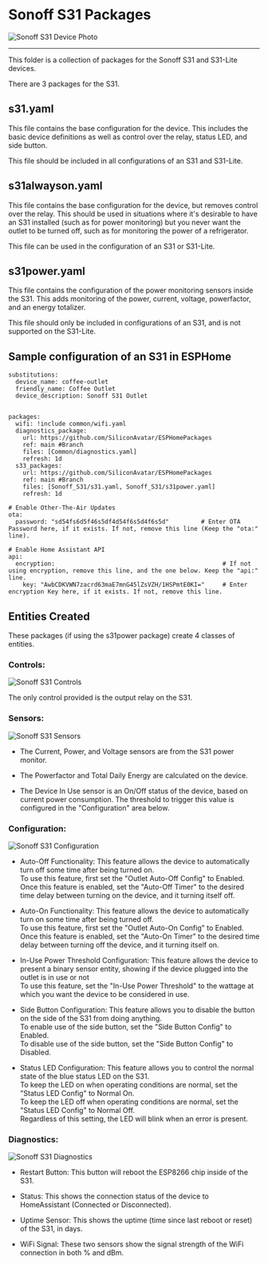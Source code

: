 # Sonoff S31 Packages
![Sonoff S31 Device Photo](../.resources/DevicePhotos/ProductPhoto_Sonoff-S31.jpg)

---

This folder is a collection of packages for the Sonoff S31 and S31-Lite devices.

There are 3 packages for the S31.

## s31.yaml
This file contains the base configuration for the device.
This includes the basic device definitions as well as control over the relay, status LED, and side button.

This file should be included in all configurations of an S31 and S31-Lite.

## s31alwayson.yaml
This file contains the base configuration for the device, but removes control over the relay.
This should be used in situations where it's desirable to have an S31 installed (such as for power monitoring) but you never want the outlet to be turned off, such as for monitoring the power of a refrigerator.

This file can be used in the configuration of an S31 or S31-Lite.

## s31power.yaml
This file contains the configuration of the power monitoring sensors inside the S31.
This adds monitoring of the power, current, voltage, powerfactor, and an energy totalizer.

This file should only be included in configurations of an S31, and is not supported on the S31-Lite.

## Sample configuration of an S31 in ESPHome

```
substitutions:
  device_name: coffee-outlet
  friendly_name: Coffee Outlet
  device_description: Sonoff S31 Outlet


packages:
  wifi: !include common/wifi.yaml
  diagnostics_package:
    url: https://github.com/SiliconAvatar/ESPHomePackages
    ref: main #Branch
    files: [Common/diagnostics.yaml]
    refresh: 1d
  s33_packages:
    url: https://github.com/SiliconAvatar/ESPHomePackages
    ref: main #Branch
    files: [Sonoff_S31/s31.yaml, Sonoff_S31/s31power.yaml]
    refresh: 1d

# Enable Other-The-Air Updates
ota:
  password: "sd54fs6d5f46s5df4d54f6s5d4f6s5d"         # Enter OTA Password here, if it exists. If not, remove this line (Keep the "ota:" line).

# Enable Home Assistant API
api:
  encryption:                                               # If not using encryption, remove this line, and the one below. Keep the "api:" line.
    key: "AwbCDKVWN7zacrd63maE7mnG45lZsVZH/1HSPmtE0KI="     # Enter encryption Key here, if it exists. If not, remove this line.
```

## Entities Created

These packages (if using the s31power package) create 4 classes of entities.

### Controls:
![Sonoff S31 Controls](../.resources/S31_Screens/S31_Controls.jpg)

The only control provided is the output relay on the S31.

### Sensors:
![Sonoff S31 Sensors](../.resources/S31_Screens/S31_Sensors.jpg)

- The Current, Power, and Voltage sensors are from the S31 power monitor. </br>

- The Powerfactor and Total Daily Energy are calculated on the device. </br>

- The Device In Use sensor is an On/Off status of the device, based on current power consumption. The threshold to trigger this value is configured in the "Configuration" area below. 



### Configuration:
![Sonoff S31 Configuration](../.resources/S31_Screens/S31_Configuration.jpg)

- Auto-Off Functionality: This feature allows the device to automatically turn off some time after being turned on. </br>
To use this feature, first set the "Outlet Auto-Off Config" to Enabled. </br>
Once this feature is enabled, set the "Auto-Off Timer" to the desired time delay between turning on the device, and it turning itself off.

- Auto-On Functionality: This feature allows the device to automatically turn on some time after being turned off. </br>
To use this feature, first set the "Outlet Auto-On Config" to Enabled. </br>
Once this feature is enabled, set the "Auto-On Timer" to the desired time delay between turning off the device, and it turning itself on.

- In-Use Power Threshold Configuration: This feature allows the device to present a binary sensor entity, showing if the device plugged into the outlet is in use or not </br>
To use this feature, set the "In-Use Power Threshold" to the wattage at which you want the device to be considered in use. </br>

- Side Button Configuration: This feature allows you to disable the button on the side of the S31 from doing anything. </br>
To enable use of the side button, set the "Side Button Config" to Enabled. </br>
To disable use of the side button, set the "Side Button Config" to Disabled. </br>

- Status LED Configuration: This feature allows you to control the normal state of the blue status LED on the S31. </br>
To keep the LED on when operating conditions are normal, set the "Status LED Config" to Normal On. </br>
To keep the LED off when operating conditions are normal, set the "Status LED Config" to Normal Off. </br>
Regardless of this setting, the LED will blink when an error is present.

### Diagnostics:
![Sonoff S31 Diagnostics](../.resources/S31_Screens/S31_Diagnostics.jpg)

- Restart Button: This button will reboot the ESP8266 chip inside of the S31.

- Status: This shows the connection status of the device to HomeAssistant (Connected or Disconnected).

- Uptime Sensor: This shows the uptime (time since last reboot or reset) of the S31, in days.

- WiFi Signal: These two sensors show the signal strength of the WiFi connection in both % and dBm.